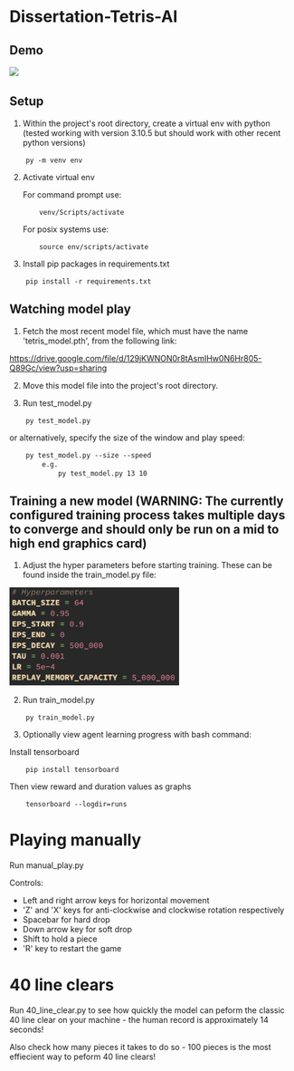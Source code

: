 # Dissertation-Tetris-AI

## Demo

<img src="res/tetris_demo.gif" width="400">

## Setup

1. Within the project's root directory, create a virtual env with python (tested working with version 3.10.5 but should work with other recent python versions)
```
    py -m venv env
```

2. Activate virtual env
   
    For command prompt use:
    ```
        venv/Scripts/activate
    ```

    For posix systems use:
    ```
        source env/scripts/activate
    ```

3. Install pip packages in requirements.txt
```
    pip install -r requirements.txt
```

## Watching model play

1. Fetch the most recent model file, which must have the name 'tetris_model.pth',
from the following link:

https://drive.google.com/file/d/129jKWNON0r8tAsmIHw0N6Hr805-Q89Gc/view?usp=sharing

2. Move this model file into the project's root directory.

3. Run test_model.py 
```
    py test_model.py
```
or alternatively, specify the size of the window and play speed:
```
    py test_model.py --size --speed
        e.g. 
            py test_model.py 13 10
```

## Training a new model (WARNING: The currently configured training process takes multiple days to converge and should only be run on a mid to high end graphics card)

1. Adjust the hyper parameters before starting training. These can be found inside
the train_model.py file:

<img src="res/hyper_parameters.png" width="300">

2. Run train_model.py
```
    py train_model.py
```

3. Optionally view agent learning progress with bash command:

Install tensorboard
```
    pip install tensorboard
```

Then view reward and duration values as graphs

```
    tensorboard --logdir=runs
```

# Playing manually

Run manual_play.py

Controls:

- Left and right arrow keys for horizontal movement
- 'Z' and 'X' keys for anti-clockwise and clockwise rotation respectively
- Spacebar for hard drop
- Down arrow key for soft drop
- Shift to hold a piece
- 'R' key to restart the game

# 40 line clears

Run 40_line_clear.py to see how quickly the model can peform the classic 40
line clear on your machine - the human record is approximately 14 seconds!

Also check how many pieces it takes to do so - 100 pieces is the most 
effiecient way to peform 40 line clears!

